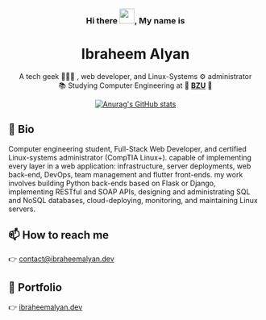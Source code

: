 <div align="center">
  
### Hi there <img src="https://raw.githubusercontent.com/MartinHeinz/MartinHeinz/master/wave.gif" width="30px">, My name is

# Ibraheem Alyan
  
  <p>
  A tech geek 👨🏻‍💻 , web developer, and Linux-Systems ⚙️ administrator    <br>
    📚 Studying Computer Engineering at 🏫 <strong><a href="https://www.birzeit.edu">BZU</a></strong> 🏫
  </p>
  
  
  [![Anurag's GitHub stats](https://github-readme-stats.vercel.app/api?username=ibraheemalayan&count_private=true&show_icons=true&theme=react)](https://github.com/anuraghazra/github-readme-stats)
  
    
  </div>
  

  

## 📌 Bio

Computer engineering student, Full-Stack Web Developer, and certified Linux-systems administrator (CompTIA Linux+). capable of implementing every layer in a web application: infrastructure, server deployments, web back-end,  DevOps, team management and flutter front-ends. my work involves building Python back-ends based on Flask or Django, implementing RESTful and SOAP APIs, designing and administrating SQL and NoSQL databases, cloud-deploying, monitoring, and maintaining Linux servers.


## 📫 How to reach me

👉 contact@ibraheemalyan.dev

## 📄 Portfolio
👉 [ibraheemalyan.dev](https://www.ibraheemalyan.dev/)
